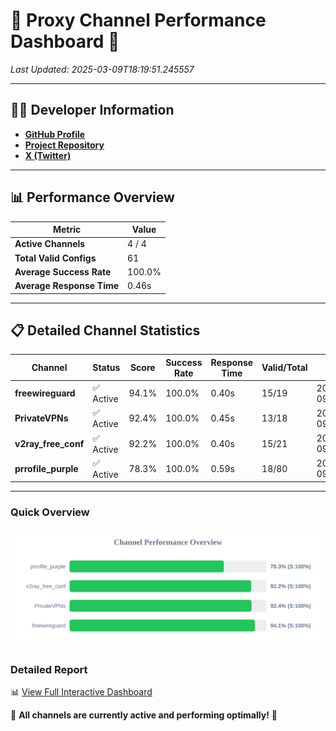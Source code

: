 # 🌟 Proxy Channel Performance Dashboard 🌟

_Last Updated: 2025-03-09T18:19:51.245557_

---

## 👩‍💻 Developer Information

- **[GitHub Profile](https://github.com/4n0nymou3)**  
- **[Project Repository](https://github.com/4n0nymou3/multi-proxy-config-fetcher)**  
- **[X (Twitter)](https://x.com/4n0nymou3)**  

---

## 📊 Performance Overview

| Metric                | Value       |
|-----------------------|-------------|
| **Active Channels**   | 4 / 4       |
| **Total Valid Configs** | 61          |
| **Average Success Rate** | 100.0%      |
| **Average Response Time** | 0.46s       |

---

## 📋 Detailed Channel Statistics

| Channel          | Status     | Score  | Success Rate | Response Time | Valid/Total | Last Success               |
|------------------|------------|--------|--------------|---------------|-------------|----------------------------|
| **freewireguard**  | ✅ Active  | 94.1%  | 100.0% | 0.40s         | 15/19       | 2025-03-09T18:19:51.243711 |
| **PrivateVPNs**  | ✅ Active  | 92.4%  | 100.0% | 0.45s         | 13/18       | 2025-03-09T18:19:50.819062 |
| **v2ray_free_conf**  | ✅ Active  | 92.2%  | 100.0% | 0.40s         | 15/21       | 2025-03-09T18:19:50.332397 |
| **prrofile_purple**  | ✅ Active  | 78.3%  | 100.0% | 0.59s         | 18/80       | 2025-03-09T18:19:49.869210 |

---

### Quick Overview
<div align="center">
  <a href="https://raw.githubusercontent.com/nullluser/NullRepo/refs/heads/main/assets/channel_stats_chart.svg">
    <img src="https://raw.githubusercontent.com/nullluser/NullRepo/refs/heads/main/assets/channel_stats_chart.svg" alt="Source Performance Statistics" width="800">
  </a>
</div>

### Detailed Report
📊 [View Full Interactive Dashboard](https://htmlpreview.github.io/?https://github.com/nullluser/NullRepo/blob/main/assets/performance_report.html)

🎉 **All channels are currently active and performing optimally!** 🎉
